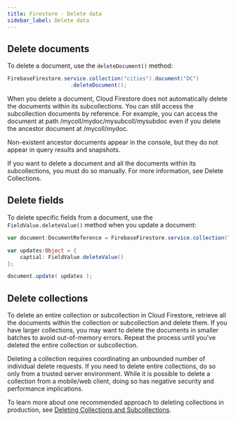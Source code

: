 ```yaml
---
title: Firestore - Delete data
sidebar_label: Delete data
---
```

## Delete documents

To delete a document, use the `deleteDocument()` method:


```actionscript
FirebaseFirestore.service.collection("cities").document("DC")
					.deleteDocument();
```

When you delete a document, Cloud Firestore does not automatically delete the documents within its subcollections. You can still access the subcollection documents by reference. For example, you can access the document at path /mycoll/mydoc/mysubcoll/mysubdoc even if you delete the ancestor document at /mycoll/mydoc.

Non-existent ancestor documents appear in the console, but they do not appear in query results and snapshots.

If you want to delete a document and all the documents within its subcollections, you must do so manually. For more information, see Delete Collections.


## Delete fields

To delete specific fields from a document, use the `FieldValue.deleteValue()` method when you update a document:

```actionscript
var document:DocumentReference = FirebaseFirestore.service.collection("cities").document("DC");

var updates:Object = {
	captial: FieldValue.deleteValue()
};

document.update( updates );
```



## Delete collections

To delete an entire collection or subcollection in Cloud Firestore, retrieve all the documents within the collection or subcollection and delete them. If you have larger collections, you may want to delete the documents in smaller batches to avoid out-of-memory errors. Repeat the process until you've deleted the entire collection or subcollection.

Deleting a collection requires coordinating an unbounded number of individual delete requests. If you need to delete entire collections, do so only from a trusted server environment. While it is possible to delete a collection from a mobile/web client, doing so has negative security and performance implications.

To learn more about one recommended approach to deleting collections in production, see [Deleting Collections and Subcollections](https://firebase.google.com/docs/firestore/solutions/delete-collections).



